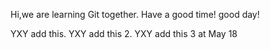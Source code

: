 Hi,we are learning Git together.
Have a good time!
good day!

YXY add this.
YXY add this 2.
YXY add this 3 at May 18